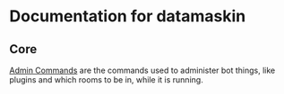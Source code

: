 # Documentation for datamaskin

## Core
[Admin Commands](/datamaskin/admin-commands) are the commands used to
administer bot things, like plugins and which rooms to be in, while it
is running.
